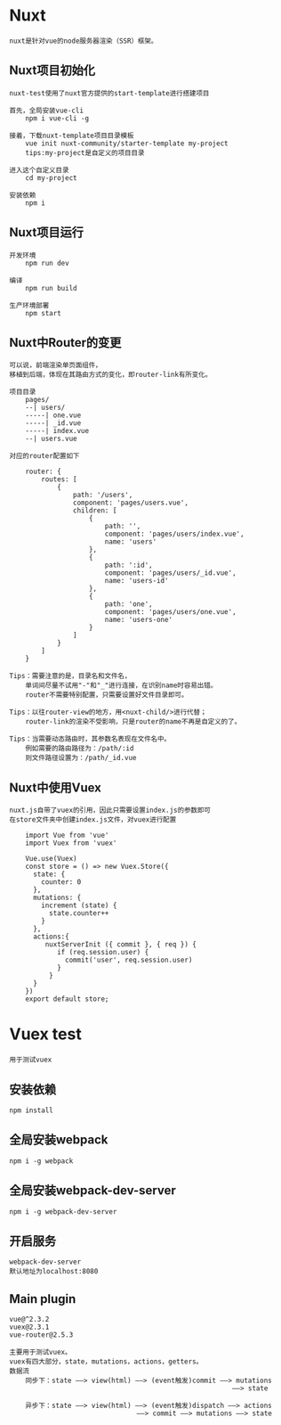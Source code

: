 # Nuxt 

    nuxt是针对vue的node服务器渲染（SSR）框架。

##  Nuxt项目初始化

    nuxt-test使用了nuxt官方提供的start-template进行搭建项目

    首先，全局安装vue-cli
        npm i vue-cli -g

    接着，下载nuxt-template项目目录模板
        vue init nuxt-community/starter-template my-project  
        tips:my-project是自定义的项目目录

    进入这个自定义目录
        cd my-project

    安装依赖
        npm i 

##  Nuxt项目运行
    
    开发环境
        npm run dev

    编译
        npm run build

    生产环境部署
        npm start

##  Nuxt中Router的变更

    可以说，前端渲染单页面组件，
    移植到后端，体现在其路由方式的变化，即router-link有所变化。

    项目目录
        pages/
        --| users/
        -----| one.vue
        -----| _id.vue
        -----| index.vue
        --| users.vue
    
    对应的router配置如下

        router: {
            routes: [
                {
                    path: '/users',
                    component: 'pages/users.vue',
                    children: [
                        {
                            path: '',
                            component: 'pages/users/index.vue',
                            name: 'users'
                        },
                        {
                            path: ':id',
                            component: 'pages/users/_id.vue',
                            name: 'users-id'
                        },
                        {
                            path: 'one',
                            component: 'pages/users/one.vue',
                            name: 'users-one'
                        }
                    ]
                }
            ]
        }

    Tips：需要注意的是，目录名和文件名，
        单词间尽量不试用"-"和"_"进行连接，在识别name时容易出错。
        router不需要特别配置，只需要设置好文件目录即可。

    Tips：以往router-view的地方，用<nuxt-child/>进行代替；
        router-link的渲染不受影响，只是router的name不再是自定义的了。

    Tips：当需要动态路由时，其参数名表现在文件名中。
        例如需要的路由路径为：/path/:id
        则文件路径设置为：/path/_id.vue

## Nuxt中使用Vuex
    
    nuxt.js自带了vuex的引用，因此只需要设置index.js的参数即可
    在store文件夹中创建index.js文件，对vuex进行配置

        import Vue from 'vue'
        import Vuex from 'vuex'

        Vue.use(Vuex)
        const store = () => new Vuex.Store({
          state: {
            counter: 0
          },
          mutations: {
            increment (state) {
              state.counter++
            }
          },
          actions:{
             nuxtServerInit ({ commit }, { req }) {
                if (req.session.user) {
                  commit('user', req.session.user)
                }
              }
          }
        })
        export default store;

#   Vuex test

    用于测试vuex

## 安装依赖

    npm install

## 全局安装webpack

    npm i -g webpack

## 全局安装webpack-dev-server

    npm i -g webpack-dev-server

## 开启服务

    webpack-dev-server
    默认地址为localhost:8080

## Main plugin

    vue@^2.3.2
    vuex@2.3.1
    vue-router@2.5.3

    主要用于测试vuex。
    vuex有四大部分，state，mutations，actions，getters。
    数据流
        同步下：state ——> view(html) ——> (event触发)commit ——> mutations 
                                                            ——> state

        异步下：state ——> view(html) ——> (event触发)dispatch ——> actions 
                                    ——> commit ——> mutations ——> state

